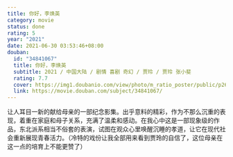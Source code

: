 ```yaml
---
title: 你好，李焕英
category: movie
status: done
rating: 5
year: "2021"
date: 2021-06-30 03:53:46+08:00
douban:
  id: "34841067"
  title: 你好，李焕英
  subtitle: 2021 / 中国大陆 / 剧情 喜剧 奇幻 / 贾玲 / 贾玲 张小斐
  rating: 7.7
  cover: https://img1.doubanio.com/view/photo/m_ratio_poster/public/p2629056068.jpg
  link: https://movie.douban.com/subject/34841067/
---
```


让人耳目一新的献给母亲的一部纪念影集。出乎意料的精彩，作为不那么沉重的表现，着重在家庭和母子关系，充满了温柔和感动。在我心中这是一部现象级的作品，东北派系相当不俗套的表演，试图在观众心里唤醒沉睡的孝道，让它在现代社会重新展现青春活力。（冷特的戏份让我全部用来看到贾玲的自信了，这位母亲在这一点的培育上不能更赞了）
